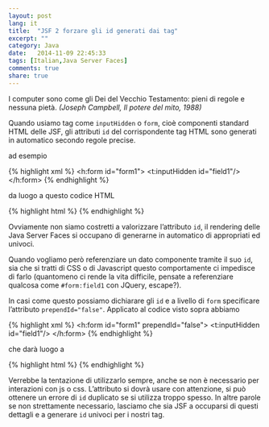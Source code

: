 ```yaml
---
layout: post
lang: it
title:  "JSF 2 forzare gli id generati dai tag"
excerpt: ""
category: Java
date:   2014-11-09 22:45:33
tags: [Italian,Java Server Faces]
comments: true
share: true
---
```

I computer sono come gli Dei del Vecchio Testamento: pieni di regole e nessuna pietà. *(Joseph Campbell, Il potere del mito, 1988)*

Quando usiamo tag come `inputHidden` o `form`, cioè componenti standard HTML delle JSF, gli attributi `id` del corrispondente 
tag HTML sono generati in automatico secondo regole precise.

ad esempio

{% highlight xml %}
<h:form id="form1">
   <t:inputHidden id="field1"/>
</h:form>
{% endhighlight %}

da luogo a questo codice HTML

{% highlight html %}
<input type="hidden" name="form:field1"/>
{% endhighlight %}

Ovviamente non siamo costretti a valorizzare l’attributo `id`, il rendering delle Java Server Faces si occupano di generarne in automatico di appropriati ed univoci.

Quando vogliamo però referenziare un dato componente tramite il suo `id`, sia che si tratti di CSS o di Javascript questo comportamente ci impedisce di farlo (quantomeno ci rende la vita difficile, pensate a referenziare qualcosa come `#form:field1` con JQuery, escape?).

In casi come questo possiamo dichiarare gli `id` e a livello di `form` specificare l’attributo `prependId="false"`. Applicato al codice visto sopra abbiamo

{% highlight xml %}
<h:form id="form1" prependId="false">
   <t:inputHidden id="field1"/>
</h:form>
{% endhighlight %}

che darà luogo a 

{% highlight html %}
<input type="hidden" name="field1"/>
{% endhighlight %}


Verrebbe la tentazione di utilizzarlo sempre, anche se non è necessario per interazioni con js o css. L’attributo si dovrà usare con attenzione, si può ottenere un errore di `id` duplicato se si utilizza troppo spesso. In altre parole se non strettamente necessario, lasciamo che sia JSF a occuparsi di questi dettagli e a generare `id` univoci per i nostri tag.
